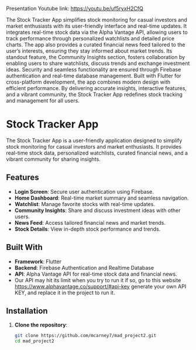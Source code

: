 Presentation Youtube link: https://youtu.be/uf5ryxH2CfQ



The Stock Tracker App simplifies stock monitoring for casual investors and market enthusiasts with its user-friendly interface and real-time updates. It integrates real-time stock data via the Alpha Vantage API, allowing users to track performance through personalized watchlists and detailed price charts. The app also provides a curated financial news feed tailored to the user’s interests, ensuring they stay informed about market trends. Its standout feature, the Community Insights section, fosters collaboration by enabling users to share watchlists, discuss trends and exchange investment ideas. Security and seamless functionality are ensured through Firebase authentication and real-time database management. Built with Flutter for cross-platform development, the app combines modern design with efficient performance. By delivering accurate insights, interactive features, and a vibrant community, the Stock Tracker App redefines stock tracking and management for all users.


# Stock Tracker App

The Stock Tracker App is a user-friendly application designed to simplify stock monitoring for casual investors and market enthusiasts. It provides real-time stock data, personalized watchlists, curated financial news, and a vibrant community for sharing insights.

## Features

- **Login Screen**: Secure user authentication using Firebase.
- **Home Dashboard**: Real-time market summary and seamless navigation.
- **Watchlist**: Manage favorite stocks with real-time updates.
- **Community Insights**: Share and discuss investment ideas with other users.
- **News Feed**: Access tailored financial news and market trends.
- **Stock Details**: View in-depth stock performance and trends.

## Built With

- **Framework**: Flutter
- **Backend**: Firebase Authentication and Realtime Database
- **API**: Alpha Vantage API for real-time stock data and financial news.
-  Our API may hit its limit when you try to run it if so, go to this website https://www.alphavantage.co/support/#api-key generate your own API KEY, and replace it in the project to run it.  

## Installation

1. **Clone the repository**:
   ```bash
   git clone https://github.com/mcarney7/mad_project2.git
   cd mad_project2
